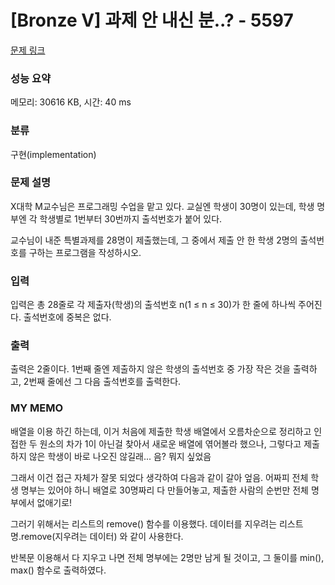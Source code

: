 # [Bronze V] 과제 안 내신 분..? - 5597 

[문제 링크](https://www.acmicpc.net/problem/5597) 

### 성능 요약

메모리: 30616 KB, 시간: 40 ms

### 분류

구현(implementation)

### 문제 설명

<p>X대학 M교수님은 프로그래밍 수업을 맡고 있다. 교실엔 학생이 30명이 있는데, 학생 명부엔 각 학생별로 1번부터 30번까지 출석번호가 붙어 있다.</p>

<p>교수님이 내준 특별과제를 28명이 제출했는데, 그 중에서 제출 안 한 학생 2명의 출석번호를 구하는 프로그램을 작성하시오.</p>

### 입력 

 <p>입력은 총 28줄로 각 제출자(학생)의 출석번호 n(1 ≤ n ≤ 30)가 한 줄에 하나씩 주어진다. 출석번호에 중복은 없다.</p>

### 출력 

 <p>출력은 2줄이다. 1번째 줄엔 제출하지 않은 학생의 출석번호 중 가장 작은 것을 출력하고, 2번째 줄에선 그 다음 출석번호를 출력한다.</p>

### MY MEMO

 <p>배열을 이용 하긴 하는데, 이거 처음에 제출한 학생 배열에서 오름차순으로 정리하고 인접한 두 원소의 차가 1이 아닌걸 찾아서 새로운 배열에 엮어볼라 했으나, 그렇다고 제출하지 않은 학생이 바로 나오진 않길래... 음? 뭐지 싶었음</p>
 <p>그래서 이건 접근 자체가 잘못 되었다 생각하여 다음과 같이 갈아 엎음. 어짜피 전체 학생 명부는 있어야 하니 배열로 30명짜리 다 만들어놓고, 제출한 사람의 순번만 전체 명부에서 없애기로!</p>
 <p>그러기 위해서는 리스트의 remove() 함수를 이용했다. 데이터를 지우려는 리스트 명.remove(지우려는 데이터) 와 같이 사용한다.</p>
 <p>반복문 이용해서 다 지우고 나면 전체 명부에는 2명만 남게 될 것이고, 그 둘이를 min(), max() 함수로 출력하였다.</p>
